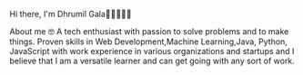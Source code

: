 Hi there, I'm Dhrumil Gala👋🏼👨🏻‍💻


About me 🤓
A tech enthusiast with passion to solve problems and to make things. Proven skills in Web Development,Machine Learning,Java, Python, JavaScript with work experience in various organizations and startups and I believe that I am a versatile learner and can get going with any sort of work.

